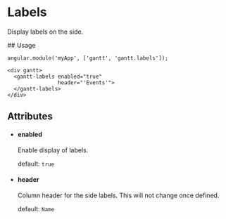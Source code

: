 # Labels

Display labels on the side.

## Usage

    angular.module('myApp', ['gantt', 'gantt.labels']);

<!-- -->

    <div gantt>
      <gantt-labels enabled="true"
                    header="'Events'">
      </gantt-labels>
    </div>

## Attributes

- #### enabled

    Enable display of labels.

    default: `true`

- #### header

    Column header for the side labels. This will not change once defined.

    default: `Name`
